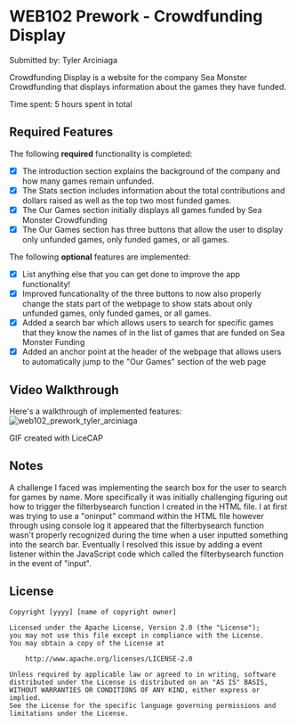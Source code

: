 # WEB102 Prework - Crowdfunding Display

Submitted by: Tyler Arciniaga

Crowdfunding Display is a website for the company Sea Monster Crowdfunding that displays information about the games they have funded.

Time spent: 5 hours spent in total

## Required Features

The following **required** functionality is completed:

* [x] The introduction section explains the background of the company and how many games remain unfunded.
* [x] The Stats section includes information about the total contributions and dollars raised as well as the top two most funded games.
* [x] The Our Games section initially displays all games funded by Sea Monster Crowdfunding
* [x] The Our Games section has three buttons that allow the user to display only unfunded games, only funded games, or all games.

The following **optional** features are implemented:

* [x] List anything else that you can get done to improve the app functionality!
* [x] Improved funcationality of the three buttons to now also properly change the stats part of the webpage to show stats about only unfunded games, only funded games, or all games.
* [x] Added a search bar which allows users to search for specific games that they know the names of in the list of games that are funded on Sea Monster Funding
* [x] Added an anchor point at the header of the webpage that allows users to automatically jump to the "Our Games" section of the web page

## Video Walkthrough

Here's a walkthrough of implemented features:
![web102_prework_tyler_arciniaga](https://github.com/Tyler-Arciniaga/web102_prework/raw/main/web102_prework_tyler_arciniaga.gif)



<!-- Replace this with whatever GIF tool you used! -->
GIF created with LiceCAP
<!-- Recommended tools:
[Kap](https://getkap.co/) for macOS
[ScreenToGif](https://www.screentogif.com/) for Windows
[peek](https://github.com/phw/peek) for Linux. -->

## Notes

A challenge I faced was implementing the search box for the user to search for games by name. More specifically it was initially challenging figuring out how to trigger the filterbysearch function I created in the HTML file. I at first was trying to use a "oninput" command within the HTML file however through using console log it appeared that the filterbysearch function wasn't properly recognized during the time when a user inputted something into the search bar. Eventually I resolved this issue by adding a event listener within the JavaScript code which called the filterbysearch function in the event of "input".

## License

    Copyright [yyyy] [name of copyright owner]

    Licensed under the Apache License, Version 2.0 (the "License");
    you may not use this file except in compliance with the License.
    You may obtain a copy of the License at

        http://www.apache.org/licenses/LICENSE-2.0

    Unless required by applicable law or agreed to in writing, software
    distributed under the License is distributed on an "AS IS" BASIS,
    WITHOUT WARRANTIES OR CONDITIONS OF ANY KIND, either express or implied.
    See the License for the specific language governing permissions and
    limitations under the License.
